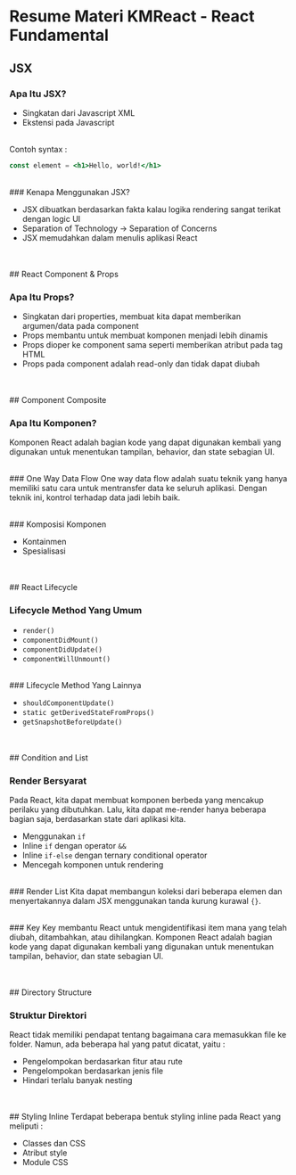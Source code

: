 # Resume Materi KMReact - React Fundamental
## JSX
### Apa Itu JSX?
- Singkatan dari Javascript XML
- Ekstensi pada Javascript

<br> Contoh syntax :

```jsx
const element = <h1>Hello, world!</h1>
```

<br> ### Kenapa Menggunakan JSX?
- JSX dibuatkan berdasarkan fakta kalau logika rendering sangat terikat dengan logic UI
- Separation of Technology -> Separation of Concerns
- JSX memudahkan dalam menulis aplikasi React


<br><br> ## React Component & Props
### Apa Itu Props?
- Singkatan dari properties, membuat kita dapat memberikan argumen/data pada component
- Props membantu untuk membuat komponen menjadi lebih dinamis
- Props dioper ke component sama seperti memberikan atribut pada tag HTML
- Props pada component adalah read-only dan tidak dapat diubah


<br><br> ## Component Composite
### Apa Itu Komponen?
Komponen React adalah bagian kode yang dapat digunakan kembali yang digunakan untuk menentukan tampilan, behavior, dan state sebagian UI.

<br> ### One Way Data Flow
One way data flow adalah suatu teknik yang hanya memiliki satu cara untuk mentransfer data ke seluruh aplikasi. Dengan teknik ini, kontrol terhadap data jadi lebih baik.

<br> ### Komposisi Komponen
- Kontainmen
- Spesialisasi


<br><br> ## React Lifecycle
### Lifecycle Method Yang Umum
- `render()`
- `componentDidMount()`
- `componentDidUpdate()`
- `componentWillUnmount()`

<br> ### Lifecycle Method Yang Lainnya
- `shouldComponentUpdate()`
- `static getDerivedStateFromProps()`
- `getSnapshotBeforeUpdate()`


<br><br> ## Condition and List
### Render Bersyarat
Pada React, kita dapat membuat komponen berbeda yang mencakup perilaku yang dibutuhkan. Lalu, kita dapat me-render hanya beberapa bagian saja, berdasarkan state dari aplikasi kita.
- Menggunakan `if`
- Inline `if` dengan operator `&&`
- Inline `if-else` dengan ternary conditional operator
- Mencegah komponen untuk rendering

<br> ### Render List
Kita dapat membangun koleksi dari beberapa elemen dan menyertakannya dalam JSX menggunakan tanda kurung kurawal `{}`.

<br> ### Key
Key membantu React untuk mengidentifikasi item mana yang telah diubah, ditambahkan, atau dihilangkan.
Komponen React adalah bagian kode yang dapat digunakan kembali yang digunakan untuk menentukan tampilan, behavior, dan state sebagian UI.


<br><br> ## Directory Structure
### Struktur Direktori
React tidak memiliki pendapat tentang bagaimana cara memasukkan file ke folder. Namun, ada beberapa hal yang patut dicatat, yaitu :
- Pengelompokan berdasarkan fitur atau rute
- Pengelompokan berdasarkan jenis file
- Hindari terlalu banyak nesting


<br><br> ## Styling Inline
Terdapat beberapa bentuk styling inline pada React yang meliputi :
- Classes dan CSS
- Atribut style
- Module CSS
